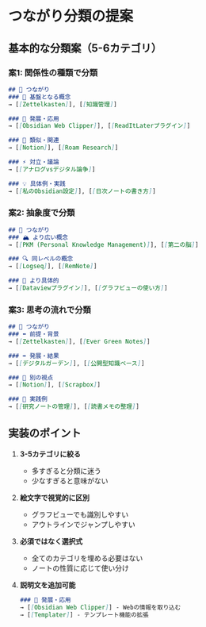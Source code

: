 # つながり分類の提案

## 基本的な分類案（5-6カテゴリ）

### 案1: 関係性の種類で分類
```markdown
## 🔗 つながり
### 📌 基盤となる概念
→ [[Zettelkasten]], [[知識管理]]

### 🌱 発展・応用
→ [[Obsidian Web Clipper]], [[ReadItLaterプラグイン]]

### 🔄 類似・関連
→ [[Notion]], [[Roam Research]]

### ⚡ 対立・議論
→ [[アナログvsデジタル論争]]

### 💡 具体例・実践
→ [[私のObsidian設定]], [[日次ノートの書き方]]
```

### 案2: 抽象度で分類
```markdown
## 🔗 つながり
### 🏔️ より広い概念
→ [[PKM (Personal Knowledge Management)]], [[第二の脳]]

### 🔍 同レベルの概念
→ [[Logseq]], [[RemNote]]

### 🌿 より具体的
→ [[Dataviewプラグイン]], [[グラフビューの使い方]]
```

### 案3: 思考の流れで分類
```markdown
## 🔗 つながり
### ⬅️ 前提・背景
→ [[Zettelkasten]], [[Ever Green Notes]]

### ➡️ 発展・結果
→ [[デジタルガーデン]], [[公開型知識ベース]]

### 🔀 別の視点
→ [[Notion]], [[Scrapbox]]

### 🎯 実践例
→ [[研究ノートの管理]], [[読書メモの整理]]
```

## 実装のポイント

1. **3-5カテゴリに絞る**
   - 多すぎると分類に迷う
   - 少なすぎると意味がない

2. **絵文字で視覚的に区別**
   - グラフビューでも識別しやすい
   - アウトラインでジャンプしやすい

3. **必須ではなく選択式**
   - 全てのカテゴリを埋める必要はない
   - ノートの性質に応じて使い分け

4. **説明文を追加可能**
   ```markdown
   ### 🌱 発展・応用
   → [[Obsidian Web Clipper]] - Webの情報を取り込む
   → [[Templater]] - テンプレート機能の拡張
   ```